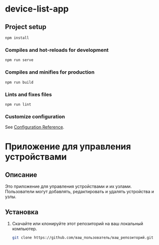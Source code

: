 # device-list-app

## Project setup
```
npm install
```

### Compiles and hot-reloads for development
```
npm run serve
```

### Compiles and minifies for production
```
npm run build
```

### Lints and fixes files
```
npm run lint
```

### Customize configuration
See [Configuration Reference](https://cli.vuejs.org/config/).




# Приложение для управления устройствами

## Описание

Это приложение для управления устройствами и их узлами. Пользователи могут добавлять, редактировать и удалять устройства и узлы.

## Установка

1. Скачайте или клонируйте этот репозиторий на ваш локальный компьютер.
   ```bash
   git clone https://github.com/ваш_пользователь/ваш_репозиторий.git

